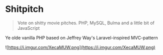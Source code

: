 # Shitpitch
> Vote on shitty movie pitches. PHP, MySQL, Bulma and a little bit of JavaScript

Ye olde vanilla PHP based on Jeffrey Way's Laravel-inspired MVC-pattern

![https://i.imgur.com/XecaMUW.png](https://i.imgur.com/XecaMUW.png)